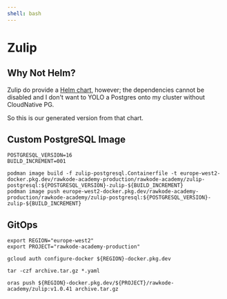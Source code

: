 ```yaml
---
shell: bash
---
```


# Zulip

## Why Not Helm?

Zulip do provide a [Helm chart](https://github.com/zulip/docker-zulip/blob/main/kubernetes/chart/zulip), however; the dependencies cannot be disabled and I don't want to YOLO a Postgres onto my cluster without CloudNative PG.

So this is our generated version from that chart.

## Custom PostgreSQL Image

```shell {"name": "publish-postgresql"}
POSTGRESQL_VERSION=16
BUILD_INCREMENT=001

podman image build -f zulip-postgresql.Containerfile -t europe-west2-docker.pkg.dev/rawkode-academy-production/rawkode-academy/zulip-postgresql:${POSTGRESQL_VERSION}-zulip-${BUILD_INCREMENT}
podman image push europe-west2-docker.pkg.dev/rawkode-academy-production/rawkode-academy/zulip-postgresql:${POSTGRESQL_VERSION}-zulip-${BUILD_INCREMENT}
```

## GitOps

```shell {"name": "gitops"}
export REGION="europe-west2"
export PROJECT="rawkode-academy-production"

gcloud auth configure-docker ${REGION}-docker.pkg.dev

tar -czf archive.tar.gz *.yaml

oras push ${REGION}-docker.pkg.dev/${PROJECT}/rawkode-academy/zulip:v1.0.41 archive.tar.gz
```
